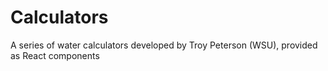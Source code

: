 # Calculators
A series of water calculators developed by Troy Peterson (WSU), provided as React components

